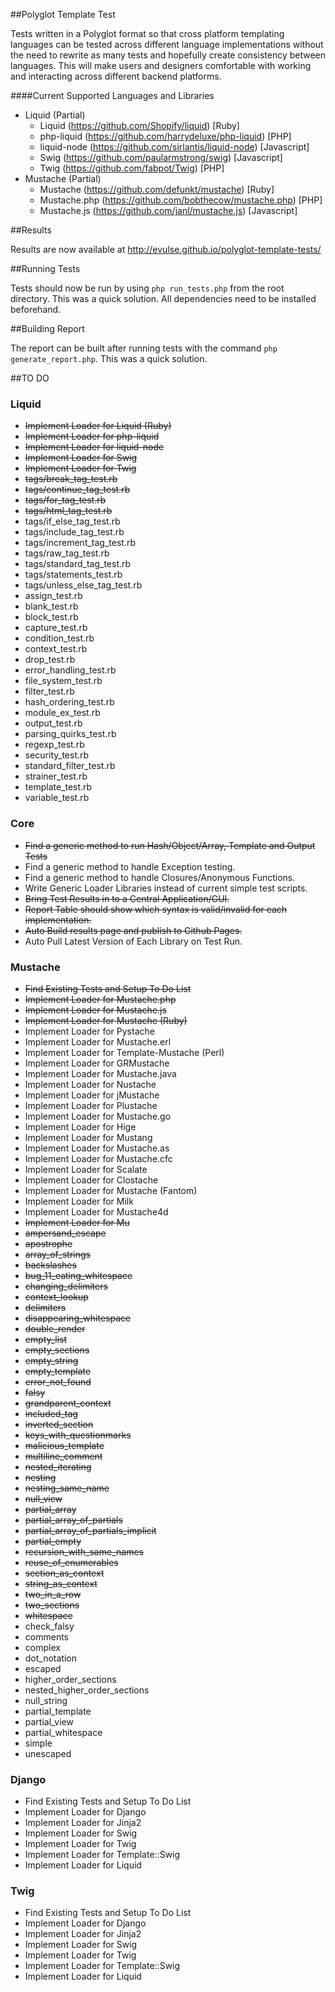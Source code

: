 ##Polyglot Template Test

Tests written in a Polyglot format so that cross platform templating languages can be tested across different language implementations without the need to rewrite as many tests and hopefully create consistency between languages. This will make users and designers comfortable with working and interacting across different backend platforms.

####Current Supported Languages and Libraries
- Liquid (Partial)
   - Liquid (https://github.com/Shopify/liquid) [Ruby]
   - php-liquid (https://github.com/harrydeluxe/php-liquid) [PHP]
   - liquid-node (https://github.com/sirlantis/liquid-node) [Javascript]
   - Swig (https://github.com/paularmstrong/swig) [Javascript]
   - Twig (https://github.com/fabpot/Twig) [PHP]
- Mustache (Partial)
   - Mustache (https://github.com/defunkt/mustache) [Ruby]
   - Mustache.php (https://github.com/bobthecow/mustache.php) [PHP]
   - Mustache.js (https://github.com/janl/mustache.js) [Javascript]


##Results

Results are now available at http://evulse.github.io/polyglot-template-tests/

##Running Tests

Tests should now be run by using `php run_tests.php` from the root directory. This was a quick solution. All dependencies need to be installed beforehand.

##Building Report

The report can be built after running tests with the command `php generate_report.php`. This was a quick solution.

##TO DO

### Liquid

- ~~Implement Loader for Liquid (Ruby)~~
- ~~Implement Loader for php-liquid~~
- ~~Implement Loader for liquid-node~~
- ~~Implement Loader for Swig~~
- ~~Implement Loader for Twig~~
- ~~tags/break_tag_test.rb~~
- ~~tags/continue_tag_test.rb~~
- ~~tags/for_tag_test.rb~~
- ~~tags/html_tag_test.rb~~
- tags/if_else_tag_test.rb
- tags/include_tag_test.rb
- tags/increment_tag_test.rb
- tags/raw_tag_test.rb
- tags/standard_tag_test.rb
- tags/statements_test.rb
- tags/unless_else_tag_test.rb
- assign_test.rb
- blank_test.rb
- block_test.rb
- capture_test.rb
- condition_test.rb
- context_test.rb
- drop_test.rb
- error_handling_test.rb
- file_system_test.rb
- filter_test.rb
- hash_ordering_test.rb
- module_ex_test.rb
- output_test.rb
- parsing_quirks_test.rb
- regexp_test.rb
- security_test.rb
- standard_filter_test.rb
- strainer_test.rb
- template_test.rb
- variable_test.rb 

### Core

- ~~Find a generic method to run Hash/Object/Array, Template and Output Tests~~
- Find a generic method to handle Exception testing.
- Find a generic method to handle Closures/Anonymous Functions.
- Write Generic Loader Libraries instead of current simple test scripts.
- ~~Bring Test Results in to a Central Application/GUI.~~
- ~~Report Table should show which syntax is valid/invalid for each implementation.~~
- ~~Auto Build results page and publish to Github Pages.~~
- Auto Pull Latest Version of Each Library on Test Run.


### Mustache

- ~~Find Existing Tests and Setup To Do List~~
- ~~Implement Loader for Mustache.php~~
- ~~Implement Loader for Mustache.js~~
- ~~Implement Loader for Mustache (Ruby)~~
- Implement Loader for Pystache
- Implement Loader for Mustache.erl
- Implement Loader for Template-Mustache (Perl)
- Implement Loader for GRMustache
- Implement Loader for Mustache.java
- Implement Loader for Nustache
- Implement Loader for jMustache
- Implement Loader for Plustache
- Implement Loader for Mustache.go
- Implement Loader for Hige
- Implement Loader for Mustang
- Implement Loader for Mustache.as
- Implement Loader for Mustache.cfc
- Implement Loader for Scalate
- Implement Loader for Clostache
- Implement Loader for Mustache (Fantom)
- Implement Loader for Milk
- Implement Loader for Mustache4d
- ~~Implement Loader for Mu~~
- ~~ampersand_escape~~
- ~~apostrophe~~
- ~~array_of_strings~~
- ~~backslashes~~
- ~~bug_11_eating_whitespace~~
- ~~changing_delimiters~~
- ~~context_lookup~~
- ~~delimiters~~
- ~~disappearing_whitespace~~
- ~~double_render~~
- ~~empty_list~~
- ~~empty_sections~~
- ~~empty_string~~
- ~~empty_template~~
- ~~error_not_found~~
- ~~falsy~~
- ~~grandparent_context~~
- ~~included_tag~~
- ~~inverted_section~~
- ~~keys_with_questionmarks~~
- ~~malicious_template~~
- ~~multiline_comment~~
- ~~nested_iterating~~
- ~~nesting~~
- ~~nesting_same_name~~
- ~~null_view~~
- ~~partial_array~~
- ~~partial_array_of_partials~~
- ~~partial_array_of_partials_implicit~~
- ~~partial_empty~~
- ~~recursion_with_same_names~~
- ~~reuse_of_enumerables~~
- ~~section_as_context~~
- ~~string_as_context~~
- ~~two_in_a_row~~
- ~~two_sections~~
- ~~whitespace~~
- check_falsy
- comments
- complex
- dot_notation
- escaped
- higher_order_sections
- nested_higher_order_sections
- null_string
- partial_template
- partial_view
- partial_whitespace
- simple
- unescaped

### Django

- Find Existing Tests and Setup To Do List
- Implement Loader for Django
- Implement Loader for Jinja2
- Implement Loader for Swig
- Implement Loader for Twig
- Implement Loader for Template::Swig
- Implement Loader for Liquid

### Twig

- Find Existing Tests and Setup To Do List
- Implement Loader for Django
- Implement Loader for Jinja2
- Implement Loader for Swig
- Implement Loader for Twig
- Implement Loader for Template::Swig
- Implement Loader for Liquid

